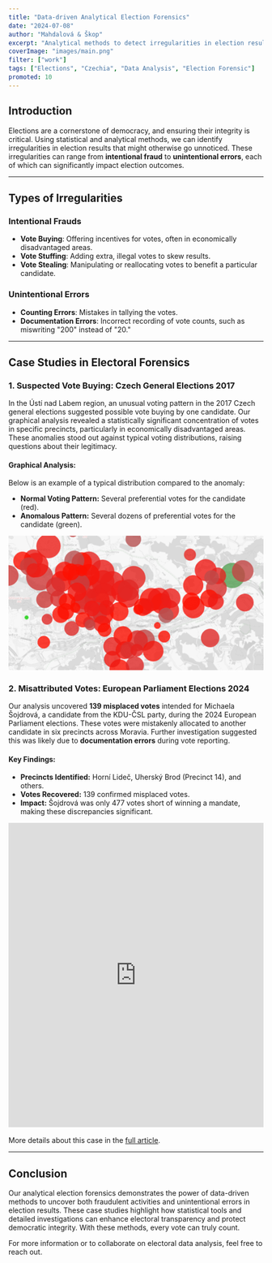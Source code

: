 ```yaml
---
title: "Data-driven Analytical Election Forensics"  
date: "2024-07-08"  
author: "Mahdalová & Škop"  
excerpt: "Analytical methods to detect irregularities in election results."  
coverImage: "images/main.png"  
filter: ["work"]  
tags: ["Elections", "Czechia", "Data Analysis", "Election Forensic"]
promoted: 10
---
```


## Introduction

Elections are a cornerstone of democracy, and ensuring their integrity is critical. Using statistical and analytical methods, we can identify irregularities in election results that might otherwise go unnoticed. These irregularities can range from **intentional fraud** to **unintentional errors**, each of which can significantly impact election outcomes.

---

## Types of Irregularities

### Intentional Frauds
- **Vote Buying**: Offering incentives for votes, often in economically disadvantaged areas.
- **Vote Stuffing**: Adding extra, illegal votes to skew results.
- **Vote Stealing**: Manipulating or reallocating votes to benefit a particular candidate.

### Unintentional Errors
- **Counting Errors**: Mistakes in tallying the votes.
- **Documentation Errors**: Incorrect recording of vote counts, such as miswriting "200" instead of "20."

---

## Case Studies in Electoral Forensics

### 1. Suspected Vote Buying: Czech General Elections 2017

In the Ústí nad Labem region, an unusual voting pattern in the 2017 Czech general elections suggested possible vote buying by one candidate. Our graphical analysis revealed a statistically significant concentration of votes in specific precincts, particularly in economically disadvantaged areas. These anomalies stood out against typical voting distributions, raising questions about their legitimacy.

#### Graphical Analysis:
Below is an example of a typical distribution compared to the anomaly:

- **Normal Voting Pattern:** Several preferential votes for the candidate (red).  
- **Anomalous Pattern:** Several dozens of preferential votes for the candidate (green).

![Map of Ústí region](images/main.png)

### 2. Misattributed Votes: European Parliament Elections 2024

Our analysis uncovered **139 misplaced votes** intended for Michaela Šojdrová, a candidate from the KDU-ČSL party, during the 2024 European Parliament elections. These votes were mistakenly allocated to another candidate in six precincts across Moravia. Further investigation suggested this was likely due to **documentation errors** during vote reporting.

#### Key Findings:
- **Precincts Identified:** Horní Lideč, Uherský Brod (Precinct 14), and others.
- **Votes Recovered:** 139 confirmed misplaced votes.  
- **Impact:** Šojdrová was only 477 votes short of winning a mandate, making these discrepancies significant.

<iframe src='https://flo.uri.sh/visualisation/21050485/embed' title='Interactive or visual content' className='flourish-embed-iframe' frameBorder='0' scrolling='no' width='100%' height='600px' sandbox='allow-same-origin allow-forms allow-scripts allow-downloads allow-popups allow-popups-to-escape-sandbox allow-top-navigation-by-user-activation'></iframe>

More details about this case in the [full article](/a/2024-07-08-electoral-forensic-case-study/).

---

## Conclusion

Our analytical election forensics demonstrates the power of data-driven methods to uncover both fraudulent activities and unintentional errors in election results. These case studies highlight how statistical tools and detailed investigations can enhance electoral transparency and protect democratic integrity. With these methods, every vote can truly count.

For more information or to collaborate on electoral data analysis, feel free to reach out.
